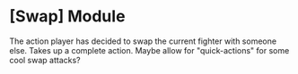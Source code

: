 # [Swap] Module
The action player has decided to swap the current fighter with someone else. Takes up a complete action. Maybe allow for "quick-actions" for some cool swap attacks?